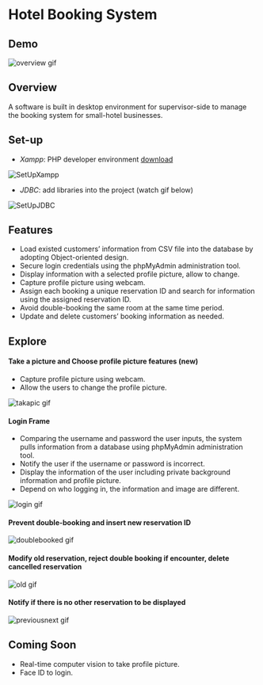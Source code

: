 # Hotel Booking System

## Demo

![overview gif](https://github.com/jtrinh21/HotelBookingSystem/blob/master/src/Image/hotelBookingSystem.gif)

## Overview

A software is built in desktop environment for supervisor-side to manage the booking system for small-hotel businesses.

## Set-up

* *Xampp*: PHP developer environment [download](https://www.apachefriends.org/index.html)

![SetUpXampp](https://github.com/jtrinh21/HotelBookingSystem/blob/master/build/classes/Image/SetupXampp.gif)

* *JDBC*: add libraries into the project (watch gif below)

![SetUpJDBC](https://github.com/jtrinh21/HotelBookingSystem/blob/master/build/classes/Image/SetUpJDBC.gif)

## Features


*	Load existed customers’ information from CSV file into the database by adopting Object-oriented design.
*	Secure login credentials using the phpMyAdmin administration tool.
*	Display information with a selected profile picture, allow to change.
*  Capture profile picture using webcam.
*	Assign each booking a unique reservation ID and search for information using the assigned reservation ID.
*	Avoid double-booking the same room at the same time period.
*	Update and delete customers’ booking information as needed.


## Explore

#### Take a picture and Choose profile picture features (new)

   - Capture profile picture using webcam.
   - Allow the users to change the profile picture.
   
![takapic gif](https://github.com/jtrinh21/HotelBookingSystem/blob/master/src/Image/TakeAPic.gif)

#### Login Frame

   - Comparing the username and password the user inputs, the system pulls information from a database using phpMyAdmin administration tool.
   - Notify the user if the username or password is incorrect.
   - Display the information of the user including private background information and profile picture.
   - Depend on who logging in, the information and image are different.
   
![login gif](https://github.com/jtrinh21/HotelBookingSystem/blob/master/src/Image/LoginFeature.gif)

#### Prevent double-booking and insert new reservation ID

![doublebooked gif](https://github.com/jtrinh21/HotelBookingSystem/blob/master/src/Image/DoubleBooked.gif)

#### Modify old reservation, reject double booking if encounter, delete cancelled reservation

![old gif](https://github.com/jtrinh21/HotelBookingSystem/blob/master/src/Image/DoubleBookedOldRSAndDelete.gif)

#### Notify if there is no other reservation to be displayed

![previousnext gif](https://github.com/jtrinh21/HotelBookingSystem/blob/master/src/Image/PreviousNext.gif)
   
## Coming Soon
* Real-time computer vision to take profile picture.
* Face ID to login.
